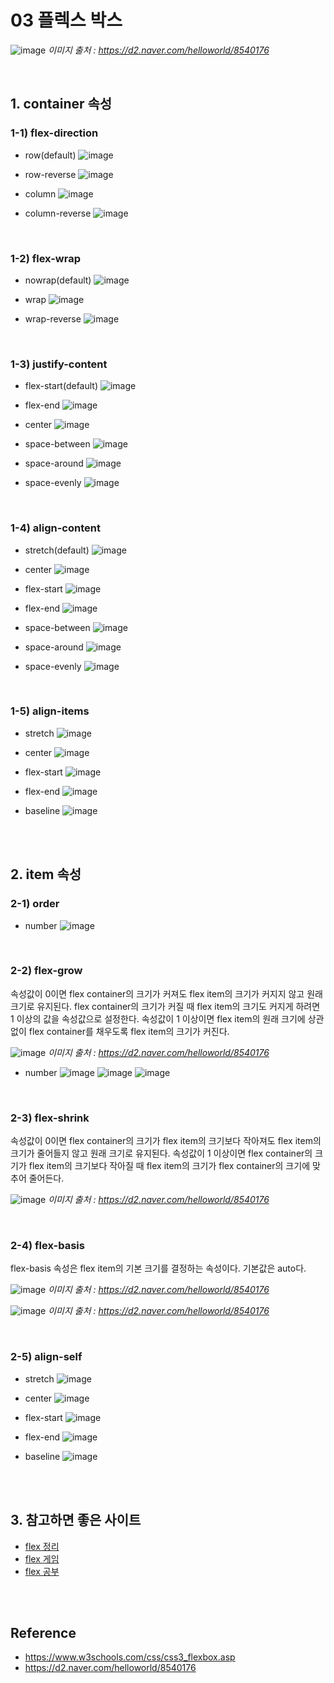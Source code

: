 # 03 플렉스 박스

![image](https://user-images.githubusercontent.com/100753621/163713728-1a24bd6c-ff2e-4ceb-8b02-b4fbdc5674be.png)
_이미지 출처 : https://d2.naver.com/helloworld/8540176_

<br />

## 1. container 속성

### 1-1) flex-direction

- row(default)
  ![image](https://user-images.githubusercontent.com/100753621/163714827-03e9fc7e-5e25-4839-8e37-c79dde2d5c20.png)

- row-reverse
  ![image](https://user-images.githubusercontent.com/100753621/163714836-b48b6160-e91c-40e5-96b4-e3092537286a.png)

- column
  ![image](https://user-images.githubusercontent.com/100753621/163714839-d9588202-0cab-4dd9-83c7-6144436f19ab.png)

- column-reverse
  ![image](https://user-images.githubusercontent.com/100753621/163714847-0b558269-11f7-4ac8-808a-1d996e5489b3.png)

<br />

### 1-2) flex-wrap

- nowrap(default)
  ![image](https://user-images.githubusercontent.com/100753621/163714888-68f5b0e7-e14b-4640-a0ed-af18ea46d769.png)

- wrap
  ![image](https://user-images.githubusercontent.com/100753621/163714896-4d9339bb-e273-4068-b19b-a2b8a6395bda.png)

- wrap-reverse
  ![image](https://user-images.githubusercontent.com/100753621/163714903-395a19e6-0302-4002-a950-9e718e90c327.png)

<br />

### 1-3) justify-content

- flex-start(default)
  ![image](https://user-images.githubusercontent.com/100753621/163714932-4918eef0-0d09-4664-8c54-75d0ea01bb43.png)

- flex-end
  ![image](https://user-images.githubusercontent.com/100753621/163714935-cb40780d-8816-4cfc-ba53-d267ad0a32e8.png)

- center
  ![image](https://user-images.githubusercontent.com/100753621/163714941-97817148-38ce-41e1-ab0b-a2797de5d24e.png)

- space-between
  ![image](https://user-images.githubusercontent.com/100753621/163714949-6727589f-4ae6-46e8-9408-d619bd077748.png)

- space-around
  ![image](https://user-images.githubusercontent.com/100753621/163714955-7874010f-e27d-4456-926b-80cf3301917a.png)

- space-evenly
  ![image](https://user-images.githubusercontent.com/100753621/163714962-71a968c8-2b5c-4428-bb5a-3413244150e4.png)

<br />

### 1-4) align-content

- stretch(default)
  ![image](https://user-images.githubusercontent.com/100753621/163714996-f6a41201-9695-45a8-9b42-e12d40b33139.png)

- center
  ![image](https://user-images.githubusercontent.com/100753621/163715001-7804d855-1ed4-43b5-8f84-271f7e7ef4da.png)

- flex-start
  ![image](https://user-images.githubusercontent.com/100753621/163715010-795f5eaf-eed0-457a-a383-ac6126cd15fd.png)

- flex-end
  ![image](https://user-images.githubusercontent.com/100753621/163715022-0901928f-33c1-4711-ba4b-a9887d711316.png)

- space-between
  ![image](https://user-images.githubusercontent.com/100753621/163715030-0c9bcd8a-1c8c-4bd9-be3d-4e1b466a9d77.png)

- space-around
  ![image](https://user-images.githubusercontent.com/100753621/163715039-c7824b48-0e04-43f4-ab8a-a97ed3be0a73.png)

- space-evenly
  ![image](https://user-images.githubusercontent.com/100753621/163715044-1a14f50e-91be-481a-845b-bd1e745a1f50.png)

<br />

### 1-5) align-items

- stretch
  ![image](https://user-images.githubusercontent.com/100753621/163715116-f6a67880-c2ed-42ea-b897-53c19ad0db29.png)

- center
  ![image](https://user-images.githubusercontent.com/100753621/163715123-c43977be-2f54-4694-9747-95253b630e20.png)

- flex-start
  ![image](https://user-images.githubusercontent.com/100753621/163715132-b55560ae-48c6-4490-a206-f64b6c0678ba.png)

- flex-end
  ![image](https://user-images.githubusercontent.com/100753621/163715143-57dbe6b5-9af5-4035-bc66-421285099ce1.png)

- baseline
  ![image](https://user-images.githubusercontent.com/100753621/163715153-b3ceab5b-5847-4417-93dd-ed593b8ef17d.png)

<br />
<br />

## 2. item 속성

### 2-1) order

- number
  ![image](https://user-images.githubusercontent.com/100753621/163715330-2983fb27-0962-4506-a04e-8de903f8c15b.png)

<br />

### 2-2) flex-grow

속성값이 0이면 flex container의 크기가 커져도 flex item의 크기가 커지지 않고 원래 크기로 유지된다. flex container의 크기가 커질 때 flex item의 크기도 커지게 하려면 1 이상의 값을 속성값으로 설정한다. 속성값이 1 이상이면 flex item의 원래 크기에 상관없이 flex container를 채우도록 flex item의 크기가 커진다.

![image](https://user-images.githubusercontent.com/100753621/163715759-00f4e60b-32e6-48fc-88ba-aa7094cc5553.png)
_이미지 출처 : https://d2.naver.com/helloworld/8540176_

- number
  ![image](https://user-images.githubusercontent.com/100753621/163715358-269b46cb-eba4-4a40-beba-e1c066575bf7.png)
  ![image](https://user-images.githubusercontent.com/100753621/163715364-de1127ad-2146-414d-8b28-7eb3531883fb.png)
  ![image](https://user-images.githubusercontent.com/100753621/163715377-0552f8af-845e-4f9c-9d00-a2c1efcdd51e.png)

<br />

### 2-3) flex-shrink

속성값이 0이면 flex container의 크기가 flex item의 크기보다 작아져도 flex item의 크기가 줄어들지 않고 원래 크기로 유지된다. 속성값이 1 이상이면 flex container의 크기가 flex item의 크기보다 작아질 때 flex item의 크기가 flex container의 크기에 맞추어 줄어든다.

![image](https://user-images.githubusercontent.com/100753621/163715762-0b3aa93b-7fd6-4684-aab1-7a64af253f8d.png)
_이미지 출처 : https://d2.naver.com/helloworld/8540176_

<br />

### 2-4) flex-basis

flex-basis 속성은 flex item의 기본 크기를 결정하는 속성이다. 기본값은 auto다.

![image](https://user-images.githubusercontent.com/100753621/163715715-10d765f5-5d1f-4637-aa3e-98a814c03056.png)
_이미지 출처 : https://d2.naver.com/helloworld/8540176_

![image](https://user-images.githubusercontent.com/100753621/163715720-2ed9e099-8eee-4494-a98b-1549b9f6aa42.png)
_이미지 출처 : https://d2.naver.com/helloworld/8540176_

<br />

### 2-5) align-self

- stretch
  ![image](https://user-images.githubusercontent.com/100753621/163715503-eccbd6d5-a848-4fa3-ae41-b14a116f8d27.png)

- center
  ![image](https://user-images.githubusercontent.com/100753621/163715514-1576b789-4a22-4a18-a361-45e6cd913d5e.png)

- flex-start
  ![image](https://user-images.githubusercontent.com/100753621/163715524-0a0ee503-254c-4994-8d3f-6675b5881219.png)

- flex-end
  ![image](https://user-images.githubusercontent.com/100753621/163715532-67722b5c-ccc5-4b09-9e2a-0ad7b25a219a.png)

- baseline
  ![image](https://user-images.githubusercontent.com/100753621/163715538-ab45510e-999d-4632-8812-0b8da237f8a2.png)

<br />
<br />

## 3. 참고하면 좋은 사이트

- [flex 정리](https://css-tricks.com/snippets/css/a-guide-to-flexbox/)
- [flex 게임](https://flexboxfroggy.com/#ko)
- [flex 공부](https://hangem-study.readthedocs.io/en/latest/css/flex/)

<br />
<br />

## Reference

- https://www.w3schools.com/css/css3_flexbox.asp
- https://d2.naver.com/helloworld/8540176
